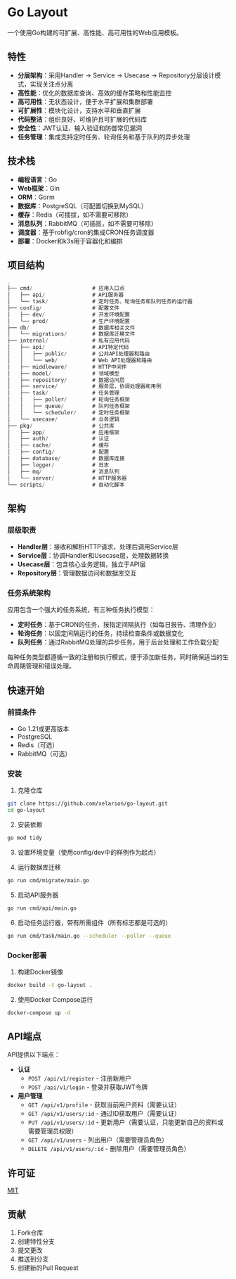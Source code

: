 # Go Layout

一个使用Go构建的可扩展、高性能、高可用性的Web应用模板。

## 特性

- **分层架构**：采用Handler → Service → Usecase → Repository分层设计模式，实现关注点分离
- **高性能**：优化的数据库查询、高效的缓存策略和性能监控
- **高可用性**：无状态设计，便于水平扩展和集群部署
- **可扩展性**：模块化设计，支持水平和垂直扩展
- **代码整洁**：组织良好、可维护且可扩展的代码库
- **安全性**：JWT认证、输入验证和防御常见漏洞
- **任务管理**：集成支持定时任务、轮询任务和基于队列的异步处理

## 技术栈

- **编程语言**：Go
- **Web框架**：Gin
- **ORM**：Gorm
- **数据库**：PostgreSQL（可配置切换到MySQL）
- **缓存**：Redis（可插拔，如不需要可移除）
- **消息队列**：RabbitMQ（可插拔，如不需要可移除）
- **调度器**：基于robfig/cron的集成CRON任务调度器
- **部署**：Docker和k3s用于容器化和编排

## 项目结构

```go
.
├── cmd/                   # 应用入口点
│   ├── api/               # API服务器
│   └── task/              # 定时任务、轮询任务和队列任务的运行器
├── config/                # 配置文件
│   ├── dev/               # 开发环境配置
│   └── prod/              # 生产环境配置
├── db/                    # 数据库相关文件
│   └── migrations/        # 数据库迁移文件
├── internal/              # 私有应用代码
│   ├── api/               # API特定代码
│   │   ├── public/        # 公共API处理器和路由
│   │   └── web/           # Web API处理器和路由
│   ├── middleware/        # HTTP中间件
│   ├── model/             # 领域模型
│   ├── repository/        # 数据访问层
│   ├── service/           # 服务层，协调处理器和用例
│   ├── task/              # 任务管理
│   │   ├── poller/        # 轮询任务框架
│   │   ├── queue/         # 队列任务框架
│   │   └── scheduler/     # 定时任务框架
│   └── usecase/           # 业务逻辑
├── pkg/                   # 公共库
│   ├── app/               # 应用框架
│   ├── auth/              # 认证
│   ├── cache/             # 缓存
│   ├── config/            # 配置
│   ├── database/          # 数据库连接
│   ├── logger/            # 日志
│   ├── mq/                # 消息队列
│   └── server/            # HTTP服务器
└── scripts/               # 自动化脚本
```

## 架构

### 层级职责

- **Handler层**：接收和解析HTTP请求，处理后调用Service层
- **Service层**：协调Handler和Usecase层，处理数据转换
- **Usecase层**：包含核心业务逻辑，独立于API层
- **Repository层**：管理数据访问和数据库交互

### 任务系统架构

应用包含一个强大的任务系统，有三种任务执行模型：

- **定时任务**：基于CRON的任务，按指定间隔执行（如每日报告、清理作业）
- **轮询任务**：以固定间隔运行的任务，持续检查条件或数据变化
- **队列任务**：通过RabbitMQ处理的异步任务，用于后台处理和工作负载分配

每种任务类型都遵循一致的注册和执行模式，便于添加新任务，同时确保适当的生命周期管理和错误处理。

## 快速开始

### 前提条件

- Go 1.21或更高版本
- PostgreSQL
- Redis（可选）
- RabbitMQ（可选）

### 安装

1. 克隆仓库

```bash
git clone https://github.com/xelarion/go-layout.git
cd go-layout
```

2. 安装依赖

```bash
go mod tidy
```

3. 设置环境变量（使用config/dev中的样例作为起点）

4. 运行数据库迁移

```bash
go run cmd/migrate/main.go
```

5. 启动API服务器

```bash
go run cmd/api/main.go
```

6. 启动任务运行器，带有所需组件（所有标志都是可选的）

```bash
go run cmd/task/main.go --scheduler --poller --queue
```

### Docker部署

1. 构建Docker镜像

```bash
docker build -t go-layout .
```

2. 使用Docker Compose运行

```bash
docker-compose up -d
```

## API端点

API提供以下端点：
- **认证**
  - `POST /api/v1/register` - 注册新用户
  - `POST /api/v1/login` - 登录并获取JWT令牌
- **用户管理**
  - `GET /api/v1/profile` - 获取当前用户资料（需要认证）
  - `GET /api/v1/users/:id` - 通过ID获取用户（需要认证）
  - `PUT /api/v1/users/:id` - 更新用户（需要认证，只能更新自己的资料或需要管理员权限）
  - `GET /api/v1/users` - 列出用户（需要管理员角色）
  - `DELETE /api/v1/users/:id` - 删除用户（需要管理员角色）

## 许可证

[MIT](LICENSE)

## 贡献
1. Fork仓库
2. 创建特性分支
3. 提交更改
4. 推送到分支
5. 创建新的Pull Request